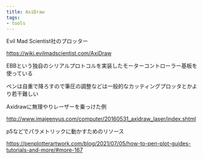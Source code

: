 ```yaml
---
title: AxiDraw
tags:
- tools
---
```


Evil Mad Scientist社のプロッター

https://wiki.evilmadscientist.com/AxiDraw

EBBという独自のシリアルプロトコルを実装したモーターコントローラー基板を使っている

ペンは自重で降ろすので筆圧の調整などは一般的なカッティングプロッタとかより若干難しい

Axidrawに無理やりレーザーを乗っけた例

http://www.imajeenyus.com/computer/20160531_axidraw_laser/index.shtml

p5などでパラメトリックに動かすためのリソース

https://penplotterartwork.com/blog/2021/07/05/how-to-pen-plot-guides-tutorials-and-more/#more-167